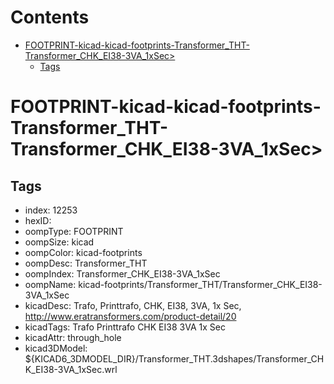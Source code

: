 



Contents
========

* [FOOTPRINT-kicad-kicad-footprints-Transformer_THT-Transformer_CHK_EI38-3VA_1xSec>](#footprint-kicad-kicad-footprints-transformer_tht-transformer_chk_ei38-3va_1xsec)
	* [Tags](#tags)

# FOOTPRINT-kicad-kicad-footprints-Transformer_THT-Transformer_CHK_EI38-3VA_1xSec>

## Tags

- index: 12253
- hexID: 
- oompType: FOOTPRINT
- oompSize: kicad
- oompColor: kicad-footprints
- oompDesc: Transformer_THT
- oompIndex: Transformer_CHK_EI38-3VA_1xSec
- oompName: kicad-footprints/Transformer_THT/Transformer_CHK_EI38-3VA_1xSec
- kicadDesc: Trafo, Printtrafo, CHK, EI38, 3VA, 1x Sec, http://www.eratransformers.com/product-detail/20
- kicadTags: Trafo Printtrafo CHK EI38 3VA 1x Sec
- kicadAttr: through_hole
- kicad3DModel: ${KICAD6_3DMODEL_DIR}/Transformer_THT.3dshapes/Transformer_CHK_EI38-3VA_1xSec.wrl
